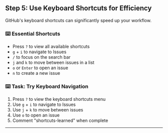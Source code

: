 ## Step 5: Use Keyboard Shortcuts for Efficiency

GitHub's keyboard shortcuts can significantly speed up your workflow.

### ⌨️ Essential Shortcuts

- Press `?` to view all available shortcuts
- `g` + `i` to navigate to Issues
- `/` to focus on the search bar
- `j` and `k` to move between issues in a list
- `o` or `Enter` to open an issue
- `n` to create a new issue

### :keyboard: Task: Try Keyboard Navigation

1. Press `?` to view the keyboard shortcuts menu
2. Use `g` + `i` to navigate to Issues
3. Use `j` + `k` to move between issues
4. Use `o` to open an issue
5. Comment "shortcuts-learned" when complete

---


